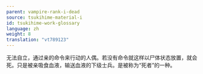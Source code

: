 ```yaml
---
parent: vampire-rank-i-dead
source: tsukihime-material-i
id: tsukihime-work-glossary
language: zh
weight: 8
translation: "vt789123"
---
```


无法自立，通过亲的命令来行动的人偶。若没有命令就这样以尸体状态放置，就会死。只是被亲吸食血液，输送血液的下级士兵。是被称为“死者”的一种。
